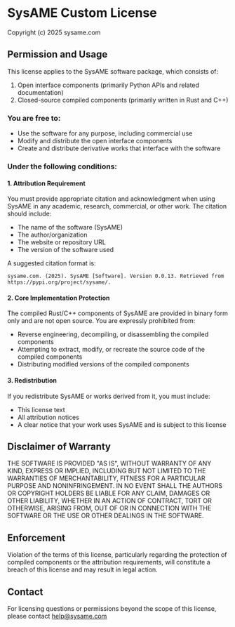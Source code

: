 # SysAME Custom License

Copyright (c) 2025 sysame.com

## Permission and Usage

This license applies to the SysAME software package, which consists of:
1. Open interface components (primarily Python APIs and related documentation)
2. Closed-source compiled components (primarily written in Rust and C++)

### You are free to:

- Use the software for any purpose, including commercial use
- Modify and distribute the open interface components
- Create and distribute derivative works that interface with the software

### Under the following conditions:

#### 1. Attribution Requirement
You must provide appropriate citation and acknowledgment when using SysAME in any academic, research, commercial, or other work. The citation should include:

- The name of the software (SysAME)
- The author/organization
- The website or repository URL
- The version of the software used

A suggested citation format is:
```
sysame.com. (2025). SysAME [Software]. Version 0.0.13. Retrieved from https://pypi.org/project/sysame/. 
```

#### 2. Core Implementation Protection
The compiled Rust/C++ components of SysAME are provided in binary form only and are not open source. You are expressly prohibited from:

- Reverse engineering, decompiling, or disassembling the compiled components
- Attempting to extract, modify, or recreate the source code of the compiled components
- Distributing modified versions of the compiled components

#### 3. Redistribution
If you redistribute SysAME or works derived from it, you must include:

- This license text
- All attribution notices
- A clear notice that your work uses SysAME and is subject to this license

## Disclaimer of Warranty

THE SOFTWARE IS PROVIDED "AS IS", WITHOUT WARRANTY OF ANY KIND, EXPRESS OR IMPLIED, INCLUDING BUT NOT LIMITED TO THE WARRANTIES OF MERCHANTABILITY, FITNESS FOR A PARTICULAR PURPOSE AND NONINFRINGEMENT. IN NO EVENT SHALL THE AUTHORS OR COPYRIGHT HOLDERS BE LIABLE FOR ANY CLAIM, DAMAGES OR OTHER LIABILITY, WHETHER IN AN ACTION OF CONTRACT, TORT OR OTHERWISE, ARISING FROM, OUT OF OR IN CONNECTION WITH THE SOFTWARE OR THE USE OR OTHER DEALINGS IN THE SOFTWARE.

## Enforcement

Violation of the terms of this license, particularly regarding the protection of compiled components or the attribution requirements, will constitute a breach of this license and may result in legal action.

## Contact

For licensing questions or permissions beyond the scope of this license, please contact help@sysame.com